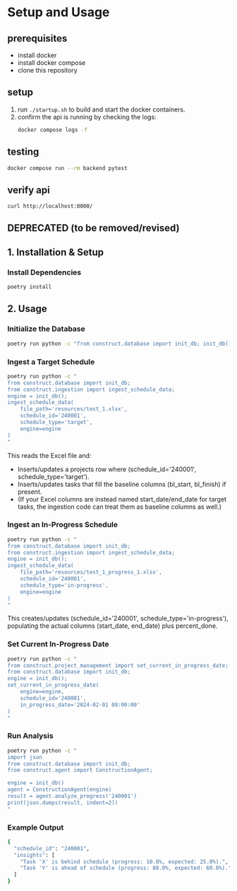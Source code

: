 # Setup and Usage

## prerequisites
- install docker
- install docker compose
- clone this repository

## setup
1. run `./startup.sh` to build and start the docker containers.
2. confirm the api is running by checking the logs:  
   ```bash
   docker compose logs -f
   ```

## testing
  ```bash
  docker compose run --rm backend pytest
  ```

## verify api
  ```bash
  curl http://localhost:8000/
  ```


DEPRECATED (to be removed/revised)
----------

## 1. Installation & Setup

### Install Dependencies

```bash
poetry install
```

## 2. Usage

### Initialize the Database

```bash
poetry run python -c "from construct.database import init_db; init_db()"
```

### Ingest a Target Schedule

```bash
poetry run python -c "
from construct.database import init_db;
from construct.ingestion import ingest_schedule_data;
engine = init_db();
ingest_schedule_data(
    file_path='resources/test_1.xlsx',
    schedule_id='240001',
    schedule_type='target',
    engine=engine
)
"
```

This reads the Excel file and:

* Inserts/updates a projects row where (schedule_id='240001', schedule_type='target').
* Inserts/updates tasks that fill the baseline columns (bl_start, bl_finish) if present.
* (If your Excel columns are instead named start_date/end_date for target tasks, the ingestion code can treat them as baseline columns as well.)

### Ingest an In-Progress Schedule

```bash
poetry run python -c "
from construct.database import init_db;
from construct.ingestion import ingest_schedule_data;
engine = init_db();
ingest_schedule_data(
    file_path='resources/test_1_progress_1.xlsx',
    schedule_id='240001',
    schedule_type='in-progress',
    engine=engine
)
"
```

This creates/updates (schedule_id='240001', schedule_type='in-progress'), populating the actual columns (start_date, end_date) plus percent_done.

### Set Current In-Progress Date

```bash
poetry run python -c "
from construct.project_management import set_current_in_progress_date;
from construct.database import init_db;
engine = init_db();
set_current_in_progress_date(
    engine=engine,
    schedule_id='240001',
    in_progress_date='2024-02-01 08:00:00'
)
"
```

### Run Analysis

```bash
poetry run python -c "
import json
from construct.database import init_db;
from construct.agent import ConstructionAgent;

engine = init_db()
agent = ConstructionAgent(engine)
result = agent.analyze_progress('240001')
print(json.dumps(result, indent=2))
"
```

### Example Output

```bash
{
  "schedule_id": "240001",
  "insights": [
    "Task 'X' is behind schedule (progress: 10.0%, expected: 25.0%).",
    "Task 'Y' is ahead of schedule (progress: 80.0%, expected: 60.0%)."
  ]
}
```
